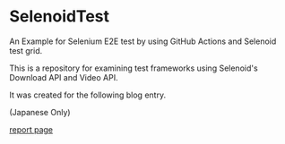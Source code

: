 # SelenoidTest

An Example for Selenium E2E test by using GitHub Actions and Selenoid test grid.

This is a repository for examining test frameworks using Selenoid's Download API and Video API.

It was created for the following blog entry.

<link>(Japanese Only)

[report page](https://tmshft.github.io/SelenoidTest/)
